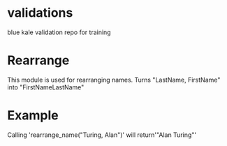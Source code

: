 # validations
blue kale validation repo for training

Rearrange
=========

This module is used for rearranging names.
Turns "LastName, FirstName" into "FirstNameLastName"

# Example

Calling 'rearrange_name("Turing, Alan")' will return'"Alan Turing"'


